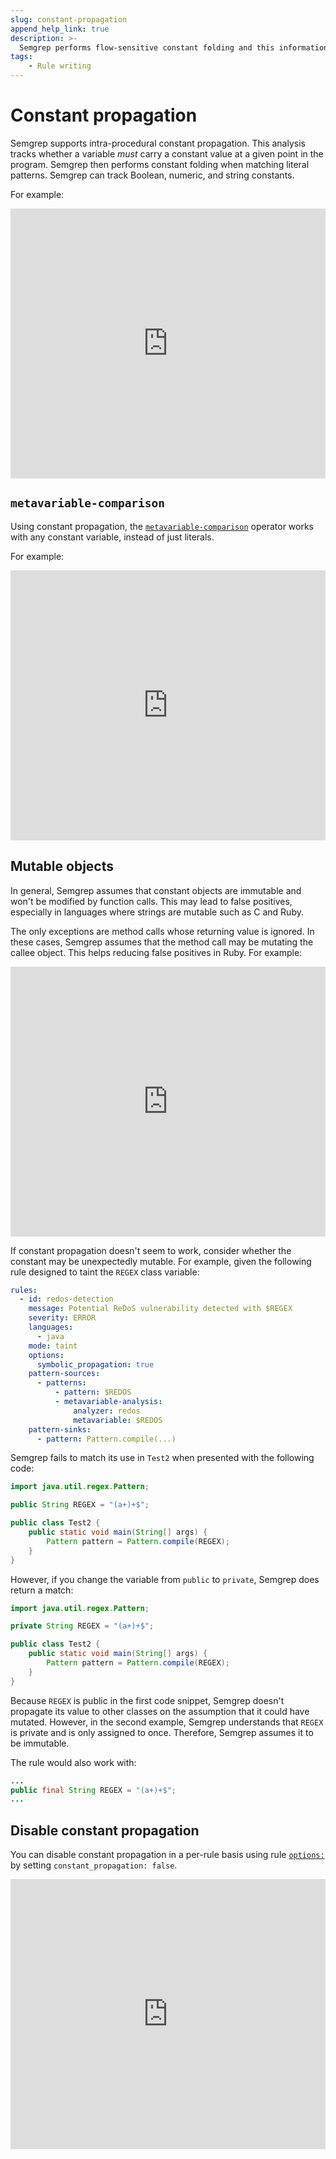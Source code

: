 ```yaml
---
slug: constant-propagation
append_help_link: true
description: >-
  Semgrep performs flow-sensitive constant folding and this information is used by the matching engine.
tags:
    - Rule writing
---
```


# Constant propagation

Semgrep supports intra-procedural constant propagation. This analysis tracks whether a variable _must_ carry a constant value at a given point in the program. Semgrep then performs constant folding when matching literal patterns. Semgrep can track Boolean, numeric, and string constants.

For example:

<iframe src="https://semgrep.dev/embed/editor?snippet=Gw7z" border="0" frameBorder="0" width="100%" height="432"></iframe>

## `metavariable-comparison`

Using constant propagation, the [`metavariable-comparison`](/writing-rules/rule-syntax/#metavariable-comparison) operator works with any constant variable, instead of just literals.

For example:

<iframe src="https://semgrep.dev/embed/editor?snippet=Dyzd" border="0" frameBorder="0" width="100%" height="432"></iframe>

## Mutable objects

In general, Semgrep assumes that constant objects are immutable and won't be modified by function calls. This may lead to false positives, especially in languages where strings are mutable such as C and Ruby.

The only exceptions are method calls whose returning value is ignored. In these cases, Semgrep assumes that the method call may be mutating the callee object. This helps reducing false positives in Ruby. For example:

<iframe src="https://semgrep.dev/embed/editor?snippet=08yB" border="0" frameBorder="0" width="100%" height="432"></iframe>

If constant propagation doesn't seem to work, consider whether the constant may be unexpectedly mutable. For example, given the following rule designed to taint the `REGEX` class variable:

```yaml
rules:
  - id: redos-detection
    message: Potential ReDoS vulnerability detected with $REGEX
    severity: ERROR
    languages:
      - java
    mode: taint
    options:
      symbolic_propagation: true
    pattern-sources:
      - patterns:
          - pattern: $REDOS
          - metavariable-analysis:
              analyzer: redos
              metavariable: $REDOS
    pattern-sinks:
      - pattern: Pattern.compile(...)
```

Semgrep fails to match its use in `Test2` when presented with the following code:

```java
import java.util.regex.Pattern;

public String REGEX = "(a+)+$";

public class Test2 {
    public static void main(String[] args) {
        Pattern pattern = Pattern.compile(REGEX);
    }
}
```

However, if you change the variable from `public` to `private`, Semgrep does return a match:

```java
import java.util.regex.Pattern;

private String REGEX = "(a+)+$";

public class Test2 {
    public static void main(String[] args) {
        Pattern pattern = Pattern.compile(REGEX);
    }
}
```

Because `REGEX` is public in the first code snippet, Semgrep doesn't propagate its value to other classes on the assumption that it could have mutated. However, in the second example, Semgrep understands that `REGEX` is private and is only assigned to once. Therefore, Semgrep assumes it to be immutable.

The rule would also work with:

```java
...
public final String REGEX = "(a+)+$";
...
```

## Disable constant propagation

You can disable constant propagation in a per-rule basis using rule [`options:`](/writing-rules/rule-syntax/#options) by setting `constant_propagation: false`.

<iframe src="https://semgrep.dev/embed/editor?snippet=jwvn" border="0" frameBorder="0" width="100%" height="432"></iframe>
